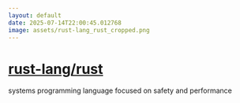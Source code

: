 ```yaml
---
layout: default
date: 2025-07-14T22:00:45.012768
image: assets/rust-lang_rust_cropped.png
---
```


# [rust-lang/rust](https://github.com/rust-lang/rust)

systems programming language focused on safety and performance
